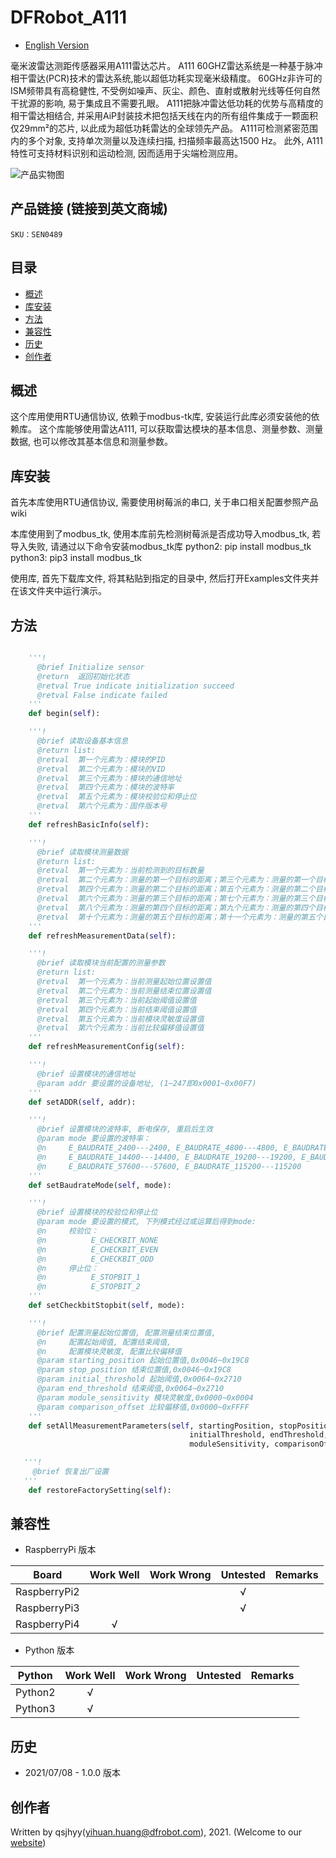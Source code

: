 # DFRobot_A111
* [English Version](./README.md)

毫米波雷达测距传感器采用A111雷达芯片。
A111 60GHZ雷达系统是一种基于脉冲相干雷达(PCR)技术的雷达系统,能以超低功耗实现毫米级精度。
60GHz非许可的ISM频带具有高稳健性, 不受例如噪声、灰尘、颜色、直射或散射光线等任何自然干扰源的影响, 易于集成且不需要孔眼。
A111把脉冲雷达低功耗的优势与高精度的相干雷达相结合, 并采用AiP封装技术把包括天线在内的所有组件集成于一颗面积仅29mm²的芯片, 以此成为超低功耗雷达的全球领先产品。
A111可检测紧密范围内的多个对象, 支持单次测量以及连续扫描, 扫描频率最高达1500 Hz。
此外, A111特性可支持材料识别和运动检测, 因而适用于尖端检测应用。

![产品实物图](../../resources/images/A111.png)


## 产品链接 (链接到英文商城)
    SKU：SEN0489


## 目录

* [概述](#概述)
* [库安装](#库安装)
* [方法](#方法)
* [兼容性](#兼容性)
* [历史](#历史)
* [创作者](#创作者)


## 概述

这个库用使用RTU通信协议, 依赖于modbus-tk库, 安装运行此库必须安装他的依赖库。
这个库能够使用雷达A111, 可以获取雷达模块的基本信息、测量参数、测量数据, 也可以修改其基本信息和测量参数。


## 库安装

首先本库使用RTU通信协议, 需要使用树莓派的串口, 关于串口相关配置参照产品wiki

本库使用到了modbus_tk, 使用本库前先检测树莓派是否成功导入modbus_tk, 若导入失败, 请通过以下命令安装modbus_tk库
python2: pip install modbus_tk
python3: pip3 install modbus_tk

使用库, 首先下载库文件, 将其粘贴到指定的目录中, 然后打开Examples文件夹并在该文件夹中运行演示。


## 方法

```python

    '''!
      @brief Initialize sensor
      @return  返回初始化状态
      @retval True indicate initialization succeed
      @retval False indicate failed
    '''
    def begin(self):

    '''!
      @brief 读取设备基本信息
      @return list: 
      @retval  第一个元素为：模块的PID
      @retval  第二个元素为：模块的VID
      @retval  第三个元素为：模块的通信地址
      @retval  第四个元素为：模块的波特率
      @retval  第五个元素为：模块校验位和停止位
      @retval  第六个元素为：固件版本号
    '''
    def refreshBasicInfo(self):

    '''!
      @brief 读取模块测量数据
      @return list: 
      @retval  第一个元素为：当前检测到的目标数量
      @retval  第二个元素为：测量的第一个目标的距离；第三个元素为：测量的第一个目标的强度
      @retval  第四个元素为：测量的第二个目标的距离；第五个元素为：测量的第二个目标的强度
      @retval  第六个元素为：测量的第三个目标的距离；第七个元素为：测量的第三个目标的强度
      @retval  第八个元素为：测量的第四个目标的距离；第九个元素为：测量的第四个目标的强度
      @retval  第十个元素为：测量的第五个目标的距离；第十一个元素为：测量的第五个目标的强度
    '''
    def refreshMeasurementData(self):

    '''!
      @brief 读取模块当前配置的测量参数
      @return list: 
      @retval  第一个元素为：当前测量起始位置设置值
      @retval  第二个元素为：当前测量结束位置设置值
      @retval  第三个元素为：当前起始阈值设置值
      @retval  第四个元素为：当前结束阈值设置值
      @retval  第五个元素为：当前模块灵敏度设置值
      @retval  第六个元素为：当前比较偏移值设置值
    '''
    def refreshMeasurementConfig(self):

    '''!
      @brief 设置模块的通信地址
      @param addr 要设置的设备地址, (1~247即0x0001~0x00F7)
    '''
    def setADDR(self, addr):

    '''!
      @brief 设置模块的波特率, 断电保存, 重启后生效
      @param mode 要设置的波特率：
      @n     E_BAUDRATE_2400---2400, E_BAUDRATE_4800---4800, E_BAUDRATE_9600---9600, 
      @n     E_BAUDRATE_14400---14400, E_BAUDRATE_19200---19200, E_BAUDRATE_38400---38400, 
      @n     E_BAUDRATE_57600---57600, E_BAUDRATE_115200---115200
    '''
    def setBaudrateMode(self, mode):

    '''!
      @brief 设置模块的校验位和停止位
      @param mode 要设置的模式, 下列模式经过或运算后得到mode:
      @n     校验位：
      @n          E_CHECKBIT_NONE
      @n          E_CHECKBIT_EVEN
      @n          E_CHECKBIT_ODD
      @n     停止位：
      @n          E_STOPBIT_1
      @n          E_STOPBIT_2
    '''
    def setCheckbitStopbit(self, mode):

    '''!
      @brief 配置测量起始位置值, 配置测量结束位置值, 
      @n     配置起始阈值, 配置结束阈值, 
      @n     配置模块灵敏度, 配置比较偏移值
      @param starting_position 起始位置值,0x0046~0x19C8
      @param stop_position 结束位置值,0x0046~0x19C8
      @param initial_threshold 起始阈值,0x0064~0x2710
      @param end_threshold 结束阈值,0x0064~0x2710
      @param module_sensitivity 模块灵敏度,0x0000~0x0004
      @param comparison_offset 比较偏移值,0x0000~0xFFFF
    '''
    def setAllMeasurementParameters(self, startingPosition, stopPosition, 
                                        initialThreshold, endThreshold,
                                        moduleSensitivity, comparisonOffset):

   '''!
     @brief 恢复出厂设置
   '''
    def restoreFactorySetting(self):

```


## 兼容性

* RaspberryPi 版本

| Board        | Work Well | Work Wrong | Untested | Remarks |
| ------------ | :-------: | :--------: | :------: | ------- |
| RaspberryPi2 |           |            |    √     |         |
| RaspberryPi3 |           |            |    √     |         |
| RaspberryPi4 |     √     |            |          |         |

* Python 版本

| Python  | Work Well | Work Wrong | Untested | Remarks |
| ------- | :-------: | :--------: | :------: | ------- |
| Python2 |     √     |            |          |         |
| Python3 |     √     |            |          |         |


## 历史

- 2021/07/08 - 1.0.0 版本


## 创作者

Written by qsjhyy(yihuan.huang@dfrobot.com), 2021. (Welcome to our [website](https://www.dfrobot.com/))

